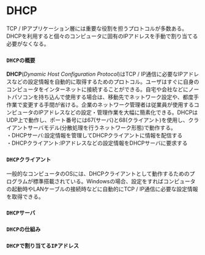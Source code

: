 # DHCP
TCP / IPアプリケーション層には重要な役割を担うプロトコルが多数ある。DHCPを利用すると個々のコンピュータに固有のIPアドレスを手動で割り当てる必要がなくなる。

### `DHCPの概要`
**DHCP**(*Dynamic Host Configuration Protocol*)はTCP / IP通信に必要なIPアドレスなどの設定情報を自動的に取得するためのプロトコル。ユーザはすぐに自身のコンピュータをインターネットに接続することができる。自宅や会社などにノートパソコンを持ち込んで使用する場合は、移動先でネットワーク設定や、都度手作業で変更する手間が省ける。企業のネットワーク管理者は従業員が使用するコンピュータのIPアドレスなどの設定・管理作業を大幅に簡素化できる。DHCPはUDP上で動作し、ポート番号には67(サーバ)と68(クライアント)を使用し、クライアントサーバモデル(分散処理を行うネットワーク形態)で動作する。  
・DHCPサーバ:設定情報を管理してDHCPクライアントに情報を配信する  
・DHCPクライアント:IPアドレスなどの設定情報をDHCPサーバに要求する

### `DHCPクライアント`
一般的なコンピュータのOSには、DHCPクライアントとして動作するためのプログラムが標準搭載されている。Windowsの場合、設定をすればコンピュータの起動時やLANケーブルの接続時などに自動的にTCP / IP通信に必要な設定情報を取得できる。

### `DHCPサーバ`

### `DHCPの仕組み`

### `DHCPで割り当てるIPアドレス`
